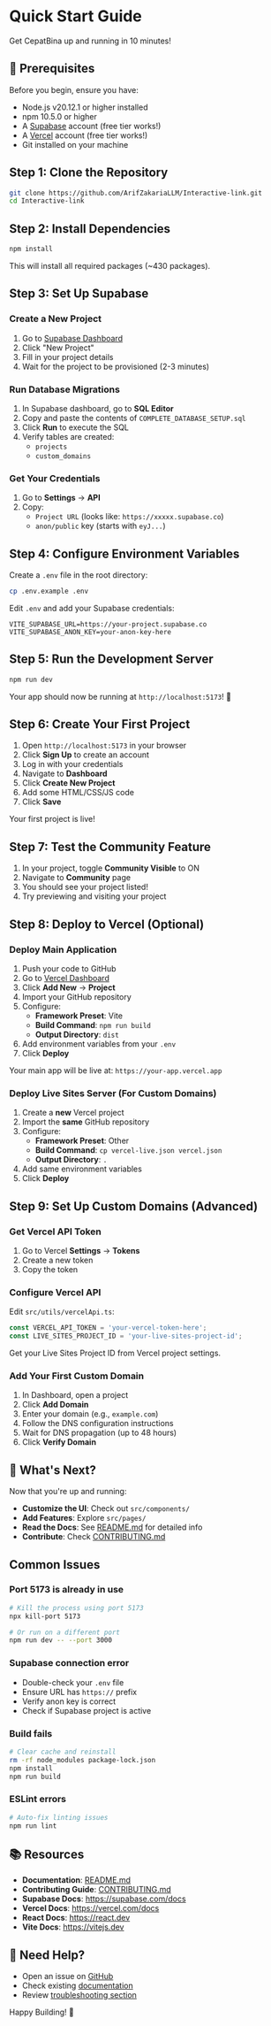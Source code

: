 # Quick Start Guide

Get CepatBina up and running in 10 minutes!

## 🚀 Prerequisites

Before you begin, ensure you have:
- Node.js v20.12.1 or higher installed
- npm 10.5.0 or higher
- A [Supabase](https://supabase.com) account (free tier works!)
- A [Vercel](https://vercel.com) account (free tier works!)
- Git installed on your machine

## Step 1: Clone the Repository

```bash
git clone https://github.com/ArifZakariaLLM/Interactive-link.git
cd Interactive-link
```

## Step 2: Install Dependencies

```bash
npm install
```

This will install all required packages (~430 packages).

## Step 3: Set Up Supabase

### Create a New Project

1. Go to [Supabase Dashboard](https://app.supabase.com)
2. Click "New Project"
3. Fill in your project details
4. Wait for the project to be provisioned (2-3 minutes)

### Run Database Migrations

1. In Supabase dashboard, go to **SQL Editor**
2. Copy and paste the contents of `COMPLETE_DATABASE_SETUP.sql`
3. Click **Run** to execute the SQL
4. Verify tables are created:
   - `projects`
   - `custom_domains`

### Get Your Credentials

1. Go to **Settings** → **API**
2. Copy:
   - `Project URL` (looks like: `https://xxxxx.supabase.co`)
   - `anon/public` key (starts with `eyJ...`)

## Step 4: Configure Environment Variables

Create a `.env` file in the root directory:

```bash
cp .env.example .env
```

Edit `.env` and add your Supabase credentials:

```env
VITE_SUPABASE_URL=https://your-project.supabase.co
VITE_SUPABASE_ANON_KEY=your-anon-key-here
```

## Step 5: Run the Development Server

```bash
npm run dev
```

Your app should now be running at `http://localhost:5173`! 🎉

## Step 6: Create Your First Project

1. Open `http://localhost:5173` in your browser
2. Click **Sign Up** to create an account
3. Log in with your credentials
4. Navigate to **Dashboard**
5. Click **Create New Project**
6. Add some HTML/CSS/JS code
7. Click **Save**

Your first project is live!

## Step 7: Test the Community Feature

1. In your project, toggle **Community Visible** to ON
2. Navigate to **Community** page
3. You should see your project listed!
4. Try previewing and visiting your project

## Step 8: Deploy to Vercel (Optional)

### Deploy Main Application

1. Push your code to GitHub
2. Go to [Vercel Dashboard](https://vercel.com/dashboard)
3. Click **Add New** → **Project**
4. Import your GitHub repository
5. Configure:
   - **Framework Preset**: Vite
   - **Build Command**: `npm run build`
   - **Output Directory**: `dist`
6. Add environment variables from your `.env`
7. Click **Deploy**

Your main app will be live at: `https://your-app.vercel.app`

### Deploy Live Sites Server (For Custom Domains)

1. Create a **new** Vercel project
2. Import the **same** GitHub repository
3. Configure:
   - **Framework Preset**: Other
   - **Build Command**: `cp vercel-live.json vercel.json`
   - **Output Directory**: `.`
4. Add same environment variables
5. Click **Deploy**

## Step 9: Set Up Custom Domains (Advanced)

### Get Vercel API Token

1. Go to Vercel **Settings** → **Tokens**
2. Create a new token
3. Copy the token

### Configure Vercel API

Edit `src/utils/vercelApi.ts`:

```typescript
const VERCEL_API_TOKEN = 'your-vercel-token-here';
const LIVE_SITES_PROJECT_ID = 'your-live-sites-project-id';
```

Get your Live Sites Project ID from Vercel project settings.

### Add Your First Custom Domain

1. In Dashboard, open a project
2. Click **Add Domain**
3. Enter your domain (e.g., `example.com`)
4. Follow the DNS configuration instructions
5. Wait for DNS propagation (up to 48 hours)
6. Click **Verify Domain**

## 🎯 What's Next?

Now that you're up and running:

- **Customize the UI**: Check out `src/components/`
- **Add Features**: Explore `src/pages/`
- **Read the Docs**: See [README.md](./README.md) for detailed info
- **Contribute**: Check [CONTRIBUTING.md](./CONTRIBUTING.md)

## Common Issues

### Port 5173 is already in use
```bash
# Kill the process using port 5173
npx kill-port 5173

# Or run on a different port
npm run dev -- --port 3000
```

### Supabase connection error
- Double-check your `.env` file
- Ensure URL has `https://` prefix
- Verify anon key is correct
- Check if Supabase project is active

### Build fails
```bash
# Clear cache and reinstall
rm -rf node_modules package-lock.json
npm install
npm run build
```

### ESLint errors
```bash
# Auto-fix linting issues
npm run lint
```

## 📚 Resources

- **Documentation**: [README.md](./README.md)
- **Contributing Guide**: [CONTRIBUTING.md](./CONTRIBUTING.md)
- **Supabase Docs**: https://supabase.com/docs
- **Vercel Docs**: https://vercel.com/docs
- **React Docs**: https://react.dev
- **Vite Docs**: https://vitejs.dev

## 💬 Need Help?

- Open an issue on [GitHub](https://github.com/ArifZakariaLLM/Interactive-link/issues)
- Check existing [documentation](./README.md)
- Review [troubleshooting section](./README.md#troubleshooting)

Happy Building! 🚀
